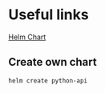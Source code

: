 # Useful links
[Helm Chart](https://helm.sh/docs/topics/charts/)

## Create own chart
```sh
helm create python-api
```
